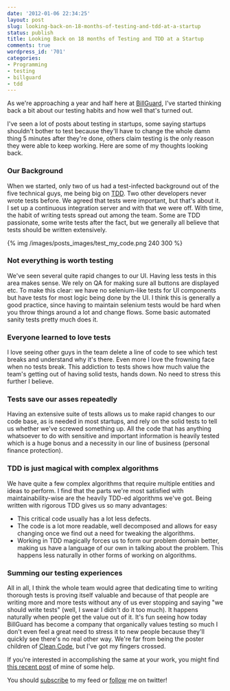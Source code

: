 ```yaml
---
date: '2012-01-06 22:34:25'
layout: post
slug: looking-back-on-18-months-of-testing-and-tdd-at-a-startup
status: publish
title: Looking Back on 18 months of Testing and TDD at a Startup
comments: true
wordpress_id: '701'
categories:
- Programming
- testing
- billguard
- tdd
---
```


As we're approaching a year and half here at [BillGuard](https://www.billguard.com), I've started thinking back a bit about our testing habits and how well that's turned out.

I've seen a lot of posts about testing in startups, some saying startups shouldn't bother to test because they'll have to change the whole damn thing 5 minutes after they're done, others claim testing is the only reason they were able to keep working. Here are some of my thoughts looking back.


### Our Background


When we started, only two of us had a test-infected background out of the five technical guys, me being big on [TDD](http://www.amazon.com/gp/product/0321146530/ref=as_li_ss_tl?ie=UTF8&tag=thcodu02-20&linkCode=as2&camp=1789&creative=390957&creativeASIN=0321146530)<img src="http://www.assoc-amazon.com/e/ir?t=thcodu02-20&l=as2&o=1&a=0321146530" style="width: 0; height: 0; display: none; border: none !important;">. Two other developers never wrote tests before. We agreed that tests were important, but that's about it. I set up a continuous integration server and with that we were off. With time, the habit of writing tests spread out among the team. Some are TDD passionate, some write tests after the fact, but we generally all believe that tests should be written extensively.

{% img /images/posts_images/test_my_code.png 240 300 %}

### Not everything is worth testing


We've seen several quite rapid changes to our UI. Having less tests in this area makes sense. We rely on QA for making sure all buttons are displayed etc. To make this clear: we have no selenium-like tests for UI components but have tests for most logic being done by the UI. I think this is generally a good practice, since having to maintain selenium tests would be hard when you throw things around a lot and change flows. Some basic automated sanity tests pretty much does it.


### Everyone learned to love tests


I love seeing other guys in the team delete a line of code to see which test breaks and understand why it's there. Even more I love the frowning face when no tests break. This addiction to tests shows how much value the team's getting out of having solid tests, hands down. No need to stress this further I believe.


### Tests save our asses repeatedly


Having an extensive suite of tests allows us to make rapid changes to our code base, as is needed in most startups, and rely on the solid tests to tell us whether we've screwed something up. All the code that has anything whatsoever to do with sensitive and important information is heavily tested which is a huge bonus and a necessity in our line of business (personal finance protection).


### TDD is just magical with complex algorithms


We have quite a few complex algorithms that require multiple entities and ideas to perform. I find that the parts we're most satisfied with maintainability-wise are the heavily TDD-ed algorithms we've got. Being written with rigorous TDD gives us so many advantages:

  * This critical code usually has a lot less defects.
  * The code is a lot more readable, well decomposed and allows for easy changing once we find out a need for tweaking the algorithms.
  * Working in TDD magically forces us to form our problem domain better, making us have a language of our own in talking about the problem. This happens less naturally in other forms of working on algorithms.

### Summing our testing experiences

All in all, I think the whole team would agree that dedicating time to writing thorough tests is proving itself valuable and because of that people are writing more and more tests without any of us ever stopping and saying "we should write tests" (well, I swear I didn't do it too much). It happens naturally when people get the value out of it. It's fun seeing how today BillGuard has become a company that organically values testing so much I don't even feel a great need to stress it to new people because they'll quickly see there's no real other way. We're far from being the poster children of [Clean Code](http://www.amazon.com/gp/product/0132350882/ref=as_li_ss_tl?ie=UTF8&tag=thcodu02-20&linkCode=as2&camp=1789&creative=390957&creativeASIN=0132350882)<img src="http://www.assoc-amazon.com/e/ir?t=thcodu02-20&l=as2&o=1&a=0132350882" style="width: 0; height: 0; display: none; border: none !important;">, but I've got my fingers crossed.

If you're interested in accomplishing the same at your work, you might find [this recent post](/2011/11/28/stop-bitching-write-those-damn-tests/) of mine of some help.

You should [subscribe](http://feeds.feedburner.com/TheCodeDump) to my feed or [follow](http://twitter.com/avivby) me on twitter!
